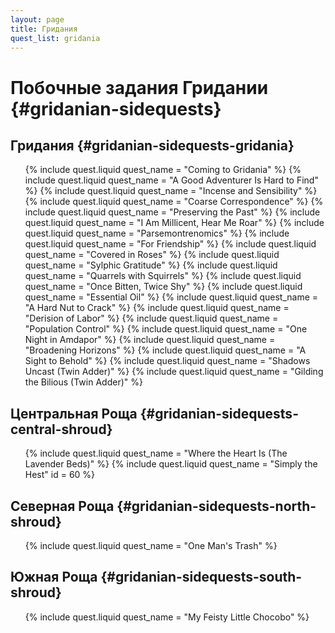 ```yaml
---
layout: page
title: Гридания
quest_list: gridania
---
```


# Побочные задания Гридании {#gridanian-sidequests}

## Гридания {#gridanian-sidequests-gridania}

<ul markdown="0">
	{% include quest.liquid quest_name = "Coming to Gridania" %}
	{% include quest.liquid quest_name = "A Good Adventurer Is Hard to Find" %}
	{% include quest.liquid quest_name = "Incense and Sensibility" %}
	{% include quest.liquid quest_name = "Coarse Correspondence" %}
	{% include quest.liquid quest_name = "Preserving the Past" %}
	{% include quest.liquid quest_name = "I Am Millicent, Hear Me Roar" %}
	{% include quest.liquid quest_name = "Parsemontrenomics" %}
	{% include quest.liquid quest_name = "For Friendship" %}
	{% include quest.liquid quest_name = "Covered in Roses" %}
	{% include quest.liquid quest_name = "Sylphic Gratitude" %}
	{% include quest.liquid quest_name = "Quarrels with Squirrels" %}
	{% include quest.liquid quest_name = "Once Bitten, Twice Shy" %}
	{% include quest.liquid quest_name = "Essential Oil" %}
	{% include quest.liquid quest_name = "A Hard Nut to Crack" %}
	{% include quest.liquid quest_name = "Derision of Labor" %}
	{% include quest.liquid quest_name = "Population Control" %}
	{% include quest.liquid quest_name = "One Night in Amdapor" %}
	{% include quest.liquid quest_name = "Broadening Horizons" %}
	{% include quest.liquid quest_name = "A Sight to Behold" %}
	{% include quest.liquid quest_name = "Shadows Uncast (Twin Adder)" %}
	{% include quest.liquid quest_name = "Gilding the Bilious (Twin Adder)" %}
</ul>

## Центральная Роща {#gridanian-sidequests-central-shroud}

<ul markdown="0">
	{% include quest.liquid quest_name = "Where the Heart Is (The Lavender Beds)" %}
	{% include quest.liquid quest_name = "Simply the Hest" id = 60 %}
</ul>

## Северная Роща {#gridanian-sidequests-north-shroud}

<ul markdown="0">
	{% include quest.liquid quest_name = "One Man's Trash" %}
</ul>

## Южная Роща {#gridanian-sidequests-south-shroud}

<ul markdown="0">
	{% include quest.liquid quest_name = "My Feisty Little Chocobo" %}
</ul>

